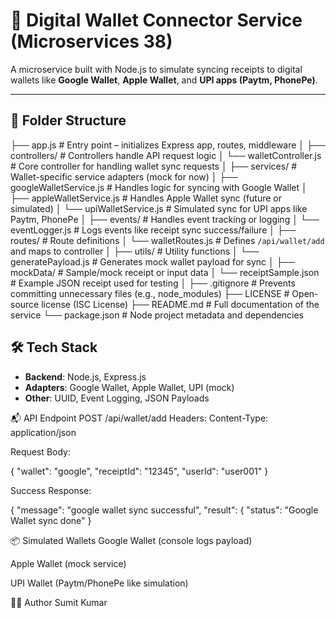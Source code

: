 # 👜 Digital Wallet Connector Service (Microservices 38)

A microservice built with Node.js to simulate syncing receipts to digital wallets like **Google Wallet**, **Apple Wallet**, and **UPI apps (Paytm, PhonePe)**.

---
## 📁 Folder Structure
├── app.js                         # Entry point – initializes Express app, routes, middleware
│
├── controllers/                  # Controllers handle API request logic
│   └── walletController.js       # Core controller for handling wallet sync requests
│
├── services/                     # Wallet-specific service adapters (mock for now)
│   ├── googleWalletService.js    # Handles logic for syncing with Google Wallet
│   ├── appleWalletService.js     # Handles Apple Wallet sync (future or simulated)
│   └── upiWalletService.js       # Simulated sync for UPI apps like Paytm, PhonePe
│
├── events/                       # Handles event tracking or logging
│   └── eventLogger.js            # Logs events like receipt sync success/failure
│
├── routes/                       # Route definitions
│   └── walletRoutes.js           # Defines `/api/wallet/add` and maps to controller
│
├── utils/                        # Utility functions
│   └── generatePayload.js        # Generates mock wallet payload for sync
│
├── mockData/                     # Sample/mock receipt or input data
│   └── receiptSample.json        # Example JSON receipt used for testing
│
├── .gitignore                    # Prevents committing unnecessary files (e.g., node_modules)
├── LICENSE                       # Open-source license (ISC License)
├── README.md                     # Full documentation of the service
└── package.json                  # Node project metadata and dependencies



## 🛠 Tech Stack

- **Backend**: Node.js, Express.js
- **Adapters**: Google Wallet, Apple Wallet, UPI (mock)
- **Other**: UUID, Event Logging, JSON Payloads


📬 API Endpoint
POST /api/wallet/add
Headers: Content-Type: application/json

Request Body:


{
  "wallet": "google",
  "receiptId": "12345",
  "userId": "user001"
}


Success Response:


{
  "message": "google wallet sync successful",
  "result": {
    "status": "Google Wallet sync done"
  }


  📦 Simulated Wallets
Google Wallet (console logs payload)

Apple Wallet (mock service)

UPI Wallet (Paytm/PhonePe like simulation)

👩‍💻 Author
Sumit Kumar